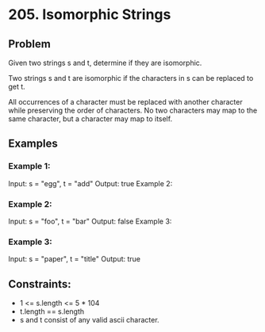 # 205. Isomorphic Strings

## Problem

Given two strings s and t, determine if they are isomorphic.

Two strings s and t are isomorphic if the characters in s can be replaced to get
t.

All occurrences of a character must be replaced with another character while
preserving the order of characters. No two characters may map to the same
character, but a character may map to itself.

## Examples

### Example 1:

Input: s = "egg", t = "add" Output: true Example 2:

### Example 2:

Input: s = "foo", t = "bar" Output: false Example 3:

### Example 3:

Input: s = "paper", t = "title" Output: true

## Constraints:

- 1 <= s.length <= 5 \* 104
- t.length == s.length
- s and t consist of any valid ascii character.
